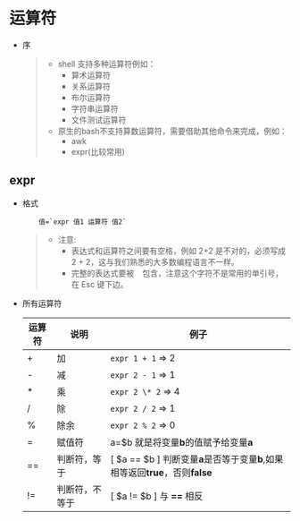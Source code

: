 # 运算符
- 序
    > - shell 支持多种运算符例如：
    >   - 算术运算符
    >   - 关系运算符
    >   - 布尔运算符
    >   - 字符串运算符
    >   - 文件测试运算符
    > - 原生的bash不支持算数运算符，需要借助其他命令来完成，例如：
    >   - awk
    >   - expr(比较常用)

## expr
- 格式
    ```code 
        值=`expr 值1 运算符 值2`
    ```
    > - 注意:
    >   - 表达式和运算符之间要有空格，例如 2+2 是不对的，必须写成 2 + 2，这与我们熟悉的大多数编程语言不一样。
    >   - 完整的表达式要被 ` ` 包含，注意这个字符不是常用的单引号，在 Esc 键下边。

- 所有运算符

    运算符 | 说明    | 例子
    ---   | ---     | ---
    +     | 加      | `expr 1 + 1` => 2
    -     | 减      | `expr 2 - 1` => 1
    *     | 乘      | `expr 2 \* 2` => 4
    /     | 除      | `expr 2 / 2` => 1
    %     | 除余     | `expr 2 % 2` => 0
    =     | 赋值符   | a=$b 就是将变量**b**的值赋予给变量**a**
    ==    | 判断符，等于 | [ $a == $b ] 判断变量**a**是否等于变量**b**,如果相等返回**true**，否则**false**
    !=    | 判断符，不等于 | [ $a != $b ] 与 **==** 相反